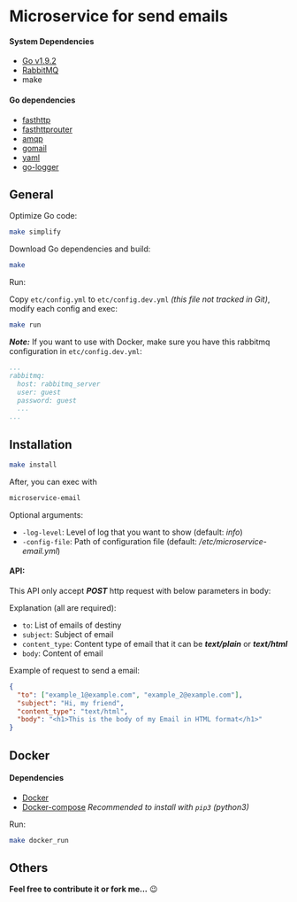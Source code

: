 Microservice for send emails
============================

#### System Dependencies

- [Go v1.9.2](https://golang.org/dl/)
- [RabbitMQ](https://www.rabbitmq.com/)
- make

#### Go dependencies

- [fasthttp](https://github.com/valyala/fasthttp)
- [fasthttprouter](https://github.com/buaazp/fasthttprouter)
- [amqp](https://github.com/streadway/amqp)
- [gomail](https://github.com/go-gomail/gomail)
- [yaml](https://github.com/go-yaml/yaml)
- [go-logger](https://github.com/savsgio/go-logger)


General
-------

Optimize Go code:
```bash
make simplify
```

Download Go dependencies and build:
```bash
make
```

Run:

Copy `etc/config.yml` to `etc/config.dev.yml` *(this file not tracked in Git)*, modify each config and exec:
```bash
make run
```

***Note:*** If you want to use with Docker, make sure you have this rabbitmq configuration in `etc/config.dev.yml`:
```yaml
...
rabbitmq:
  host: rabbitmq_server
  user: guest
  password: guest
  ...
...
```

Installation
------------

```bash
make install
```

After, you can exec with
```bash
microservice-email
```

Optional arguments:
- `-log-level`: Level of log that you want to show (default: *info*)
- `-config-file`:  Path of configuration file (default: */etc/microservice-email.yml*)

#### API:

This API only accept ***POST*** http request with below parameters in body:

Explanation (all are required):

- `to`: List of emails of destiny
- `subject`: Subject of email
- `content_type`: Content type of email that it can be ***text/plain*** or ***text/html***
- `body`: Content of email

Example of request to send a email:

```json
{
  "to": ["example_1@example.com", "example_2@example.com"],
  "subject": "Hi, my friend",
  "content_type": "text/html",
  "body": "<h1>This is the body of my Email in HTML format</h1>"
}
```

Docker
------

#### Dependencies

- [Docker](https://www.docker.com/)
- [Docker-compose](https://docs.docker.com/compose/) *Recommended to install with `pip3` (python3)*

Run:
```bash
make docker_run
```

Others
------

**Feel free to contribute it or fork me...** :wink:
